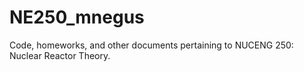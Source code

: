 # NE250_mnegus
Code, homeworks, and other documents pertaining to NUCENG 250: Nuclear Reactor Theory.